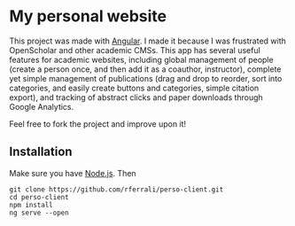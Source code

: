 # My personal website

This project was made with [Angular](https://angular.io/). I made it because I was frustrated with OpenScholar and other academic CMSs. This app has several useful features for academic websites, including global management of people (create a person once, and then add it as a coauthor, instructor), complete yet simple management of publications (drag and drop to reorder,  sort into categories, and easily create buttons and categories, simple citation export), and tracking of abstract clicks and paper downloads through Google Analytics. 

Feel free to fork the project and improve upon it!

## Installation

Make sure you have [Node.js](https://nodejs.org/). Then

    git clone https://github.com/rferrali/perso-client.git
    cd perso-client
    npm install
    ng serve --open
